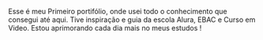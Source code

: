 Esse é meu Primeiro portifólio, onde usei todo o conhecimento que consegui até aqui.
  Tive inspiração e guia da escola Alura, EBAC e Curso em Video.
    Estou aprimorando cada dia mais no meus estudos !
